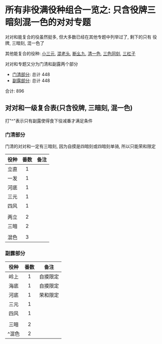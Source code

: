# 所有非役满役种组合一览之: 只含役牌三暗刻混一色的对对专题

对对和能复合的役虽然挺多, 但大多数已经在其他专题中列举过了, 剩下的只有 役牌, 三暗刻, 混一色了

其他能复合的役种: [小三元](../小三元专题), [混老头](../无小三元的一般形混老头专题), [断幺九](../一般形断幺专题), 
[清一色](../无断幺平和的一般形清一色专题), [三色同刻](../无混老断幺纯全的三色同刻专题), [三杠子](../只含役牌混对对三暗的三杠专题)

对对和专题又分为门清和副露两个部分

- [门清部分](门清.md): 总计 448
- [副露部分](副露.md): 总计 448

合计: 896

## 对对和一级复合表(只含役牌, 三暗刻, 混一色)

打"^"表示只有副露使得食下役减番才满足条件

### 门清部分

门清的对对和一定有三暗刻, 因为自摸是四暗刻或四暗刻单骑, 所以只能荣和限定

| 役种 | 番数 |     备注      |
|:--:|:--:|:-----------:|
| 立直 | 1  |
| 一发 | 1  |
| 河底 | 1  |
| 三元 | 1  |
| 四风 | 1  |
|    |    |
| 两立 | 2  |
| 三暗 | 2  |
|    |    |
| 混色 | 3  |

### 副露部分

| 役种  | 番数 |  备注  |
|:---:|:--:|:----:|
| 岭上  | 1  | 自摸限定 |
| 海底  | 1  | 自摸限定 |
| 河底  | 1  | 荣和限定 |
| 三元  | 1  |
| 四风  | 1  |
|     |    |
| 三暗  | 2  |
| ^混色 | 2  |
